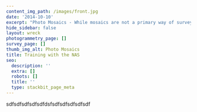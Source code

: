 ```yaml
---
content_img_path: /images/front.jpg
date: '2014-10-10'
excerpt: "Photo Mosaics - While mosaics are not a primary way of surveying a silte, it is a great way to photograph a whole site or just one artifact, particularly in poor visibilty when a single photograph is not possible. A series of overlapping images are taken then merged together using relatively common software. It is important for each photograph to be taken from the same height and directly above the object. In training\_ this is aided with a simple framework as the inset photograph shows, the training was carried out on the Gresham Ship remains at Stoney Cove Dive Centre just outside Leicester."
hide_sidebar: false
layout: wreck
photogrammetry_page: []
survey_page: []
thumb_img_alt: Photo Mosaics
title: Training with the NAS
seo:
  description: ''
  extra: []
  robots: []
  title: ''
  type: stackbit_page_meta
---
```

sdfsdfsdfsdfsdfdsfsdfsdfsdfsdfsdf